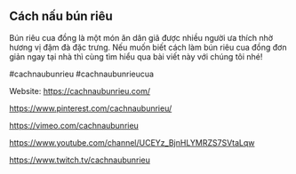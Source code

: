 ## Cách nấu bún riêu

Bún riêu cua đồng là một món ăn dân giã được nhiều người ưa thích nhờ hương vị đậm đà đặc trưng. Nếu muốn biết cách làm bún riêu cua đồng đơn giản ngay tại nhà thì cùng tìm hiểu qua bài viết này với chúng tôi nhé!

#cachnaubunrieu #cachnaubunrieucua

Website: https://cachnaubunrieu.com/

https://www.pinterest.com/cachnaubunrieu/

https://vimeo.com/cachnaubunrieu

https://www.youtube.com/channel/UCEYz_BjnHLYMRZS7SVtaLqw

https://www.twitch.tv/cachnaubunrieu
